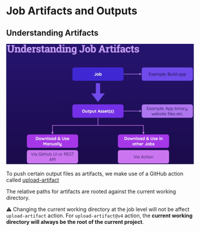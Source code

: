 # Job Artifacts and Outputs

## Understanding Artifacts

<p align="center"><img src ="images/job-artifacts-intro.png" /></p>

To push certain output files as artifacts, we make use of a GitHub action called [upload-artifact](https://github.com/actions/upload-artifact)

The relative paths for artifacts are rooted against the current working directory.

:warning: Changing the current working directory at the job level will not be affect `upload-artifact` action. For `upload-artifact@v4` action, the **current working directory will always be the root of the current project**.
